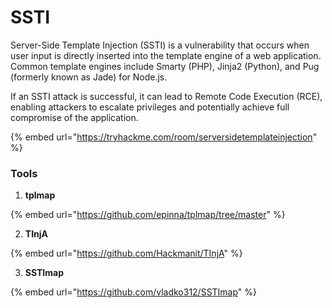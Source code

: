 # SSTI

Server-Side Template Injection (SSTI) is a vulnerability that occurs when user input is directly inserted into the template engine of a web application. Common template engines include Smarty (PHP), Jinja2 (Python), and Pug (formerly known as Jade) for Node.js.&#x20;

If an SSTI attack is successful, it can lead to Remote Code Execution (RCE), enabling attackers to escalate privileges and potentially achieve full compromise of the application.



{% embed url="https://tryhackme.com/room/serversidetemplateinjection" %}

### Tools

1. **tplmap**&#x20;

{% embed url="https://github.com/epinna/tplmap/tree/master" %}

2. **TInjA**

{% embed url="https://github.com/Hackmanit/TInjA" %}

3. **SSTImap**

{% embed url="https://github.com/vladko312/SSTImap" %}



